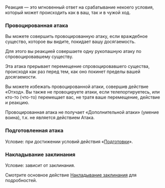   
Реакция — это мгновенный ответ на срабатывание некоего условия, который может происходить как в ваш, так и в чужой ход.

  

### Провоцированная атака

Вы можете совершить провоцированную атаку, если враждебное существо, которое вы видите, покидает вашу досягаемость.

Для этого вы реакцией совершаете одну рукопашную атаку по спровоцировавшему существу.

Эта атака прерывает перемещение спровоцировавшего существа, происходя как раз перед тем, как оно покинет пределы вашей досягаемости.

Вы можете избежать провоцированной атаки, совершив действие «Отход». Вы также не провоцируете атаки, если телепортируетесь, или кто-то (что-то) перемещает вас, не тратя ваше перемещение, действие и реакцию.

Провоцированная атака не получает «Дополнительной атаки» (умение воина), т.к. не является действием Атака.

  

### Подготовленная атака

Условие: при достижении условий действия «[Подготовки](https://dnd.su/articles/mechanics/360-actions/#ready)».

  

### Накладывание заклинания

Условие: зависит от заклинания.

Смотрите основное действие [Накладывание заклинания](https://dnd.su/articles/mechanics/360-actions/#castingspell) для подробностей.
